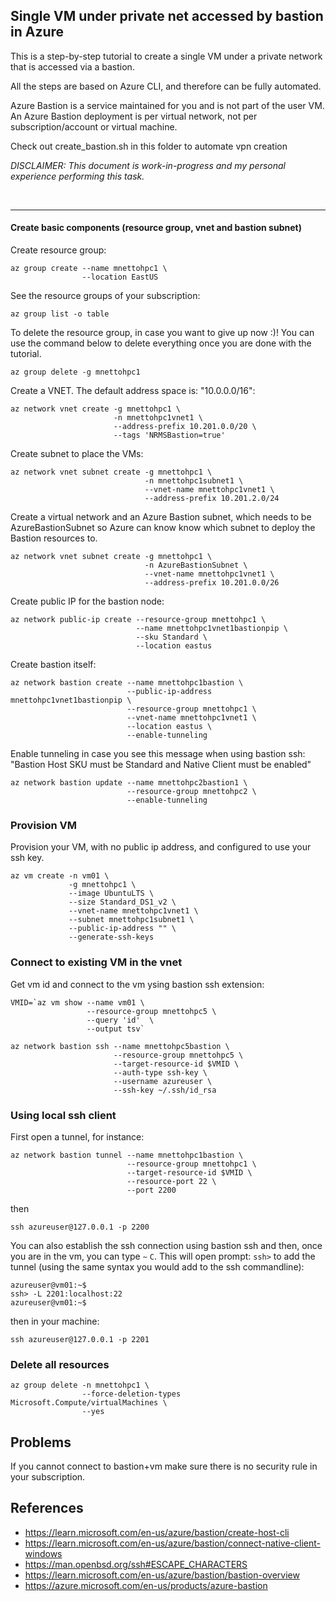## Single VM under private net accessed by bastion in Azure


This is a step-by-step tutorial to create a single VM under a private network that
is accessed via a bastion.

All the steps are based on Azure CLI, and therefore can be fully automated.


Azure Bastion is a service maintained for you and is not part of the user VM. An
Azure Bastion deployment is per virtual network, not per subscription/account or
virtual machine.

Check out create_bastion.sh in this folder to automate vpn creation

*DISCLAIMER: This document is work-in-progress and my personal experience
performing this task.*

<br>

---

#### Create basic components (resource group, vnet and bastion subnet)

Create resource group:

```
az group create --name mnettohpc1 \
                --location EastUS
```

See the resource groups of your subscription:

```
az group list -o table
```

To delete the resource group, in case you want to give up now :)! You can use
the command below to delete everything once you are done with the tutorial.

```
az group delete -g mnettohpc1
```

Create a VNET. The default address space is: "10.0.0.0/16":

```
az network vnet create -g mnettohpc1 \
                       -n mnettohpc1vnet1 \
                       --address-prefix 10.201.0.0/20 \
                       --tags 'NRMSBastion=true'
```

Create subnet to place the VMs:

```
az network vnet subnet create -g mnettohpc1 \
                              -n mnettohpc1subnet1 \
                              --vnet-name mnettohpc1vnet1 \
                              --address-prefix 10.201.2.0/24
```

Create a virtual network and an Azure Bastion subnet, which needs to be
AzureBastionSubnet so Azure can know know which subnet to deploy the Bastion
resources to.

```
az network vnet subnet create -g mnettohpc1 \
                              -n AzureBastionSubnet \
                              --vnet-name mnettohpc1vnet1 \
                              --address-prefix 10.201.0.0/26
```

Create public IP for the bastion node:


```
az network public-ip create --resource-group mnettohpc1 \
                            --name mnettohpc1vnet1bastionpip \
                            --sku Standard \
                            --location eastus
```


Create bastion itself:

```
az network bastion create --name mnettohpc1bastion \
                          --public-ip-address mnettohpc1vnet1bastionpip \
                          --resource-group mnettohpc1 \
                          --vnet-name mnettohpc1vnet1 \
                          --location eastus \
                          --enable-tunneling
```

Enable tunneling in case you see this message when using bastion ssh: "Bastion Host SKU must be Standard and Native Client must be enabled"

```
az network bastion update --name mnettohpc2bastion1 \
                          --resource-group mnettohpc2 \
                          --enable-tunneling
```

### Provision VM

Provision your VM, with no public ip address, and configured to use your ssh key.

```
az vm create -n vm01 \
             -g mnettohpc1 \
             --image UbuntuLTS \
             --size Standard_DS1_v2 \
             --vnet-name mnettohpc1vnet1 \
             --subnet mnettohpc1subnet1 \
             --public-ip-address "" \
             --generate-ssh-keys
```

### Connect to existing VM in the vnet

Get vm id and connect to the vm ysing bastion ssh extension:
```
VMID=`az vm show --name vm01 \
                 --resource-group mnettohpc5 \
                 --query 'id'  \
                 --output tsv`

az network bastion ssh --name mnettohpc5bastion \
                       --resource-group mnettohpc5 \
                       --target-resource-id $VMID \
                       --auth-type ssh-key \
                       --username azureuser \
                       --ssh-key ~/.ssh/id_rsa
```

### Using local ssh client


First open a tunnel, for instance:

```
az network bastion tunnel --name mnettohpc1bastion \
                          --resource-group mnettohpc1 \
                          --target-resource-id $VMID \
                          --resource-port 22 \
                          --port 2200
```

then

```
ssh azureuser@127.0.0.1 -p 2200
```

You can also establish the ssh connection using bastion ssh and then, once you
are in the vm, you can type ``~`` ``C``. This will open prompt: ``ssh>`` to add the tunnel (using the same syntax you would add to the ssh commandline):

```
azureuser@vm01:~$
ssh> -L 2201:localhost:22
azureuser@vm01:~$
```

then in your machine:

```
ssh azureuser@127.0.0.1 -p 2201
```



### Delete all resources
```
az group delete -n mnettohpc1 \
                --force-deletion-types Microsoft.Compute/virtualMachines \
                --yes
```


## Problems

If you cannot connect to bastion+vm make sure there is no security rule in your
subscription.



## References

- https://learn.microsoft.com/en-us/azure/bastion/create-host-cli
- https://learn.microsoft.com/en-us/azure/bastion/connect-native-client-windows
- https://man.openbsd.org/ssh#ESCAPE_CHARACTERS
- https://learn.microsoft.com/en-us/azure/bastion/bastion-overview
- https://azure.microsoft.com/en-us/products/azure-bastion
